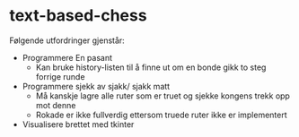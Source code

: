 # text-based-chess
Følgende utfordringer gjenstår:
- Programmere En pasant
    - Kan bruke history-listen til å finne ut om en bonde gikk to steg forrige runde
- Programmere sjekk av sjakk/ sjakk matt
    - Må kanskje lagre alle ruter som er truet og sjekke kongens trekk opp mot denne
    - Rokade er ikke fullverdig ettersom truede ruter ikke er implementert
- Visualisere brettet med tkinter
